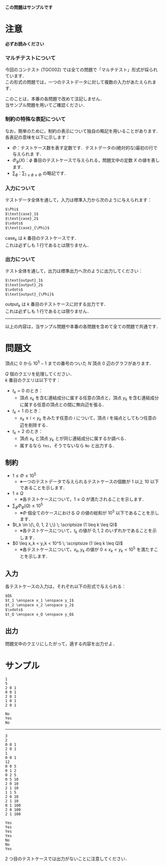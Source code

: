 **この問題はサンプルです**  

注意
===
**必ずお読みください**
### マルチテストについて
今回のコンテスト (TGC002) では全ての問題で「マルチテスト」形式が採られています．  
この形式の問題では，一つのテストデータに対して複数の入力があたえられます．

このことは，本番の各問題で改めて注記しません．  
当サンプル問題を用いてご確認ください．  

### 制約の特殊な表記について
なお，簡単のために，制約の表示について独自の略記を用いることがあります．  
各表記の意味を以下に示します：
- $\Phi$：テストケース数を表す定数です．テストデータの(絶対的な)最初の行で与えられま
す．
- $\Phi_{\phi}(X)$：$\phi$ 番目のテストケースで与えられる，問題文中の定数 $X$ の値を表します．
- $\sum_{\phi}：\displaystyle \sum_{1 \leq \phi \leq \Phi}$ の略記です．

### 入力について
テストデータ全体を通して，入力は標準入力から次のように与えられます：
```md
$\Phi$  
$\text{case}_1$  
$\text{case}_2$  
$\vdots$  
$\text{case}_{\Phi}$  
```

$\text{case}_k$ は $k$ 番目のテストケースです．  
これは必ずしも $1$ 行であるとは限りません．

### 出力について
テスト全体を通して，出力は標準出力へ次のように出力してください：  
```md
$\text{output}_1$  
$\text{output}_2$  
$\vdots$  
$\text{output}_{\Phi}$  
```
$\text{output}_k$ は $k$ 番目のテストケースに対する出力です．  
これは必ずしも $1$ 行であるとは限りません．

---

以上の内容は，当サンプル問題や本番の各問題を含めて全ての問題で共通です．

問題文
=====
頂点に $0$ から $10^5 - 1$ までの番号のついた $N$ 頂点 $0$ 辺のグラフがあります．

$Q$ 個のクエリを処理してください．  
$k$ 番目のクエリは以下です：
- $t_k = 0$ のとき：
    - 頂点 $x_k$ を含む連結成分に属する任意の頂点と，頂点 $y_k$ を含む連結成分に属する任意の頂点との間に無向辺を張る．  
- $t_k = 1$ のとき：
    - $x_k \leq i < y_k$ をみたす任意の $i$ について，頂点 $i$ を端点としてもつ任意の辺を削除する．
- $t_k = 2$ のとき：
    - 頂点 $x_k$ と頂点 $y_k$ とが同じ連結成分に属するか調べる．
    - 属するなら `Yes`，そうでないなら `No` と出力する．

制約
-----
- $1 \leq \Phi \leq 10^5$
    - ※一つのテストデータで与えられるテストケースの個数が $1$ 以上 $10$ 以下であることを示します．
- $1 \leq Q$
    - ※各テストケースについて，$1 \leq Q$ が満たされることを示します．
- $\sum_{\phi} \Phi_{\phi}(Q) \leq 10^5$
    - ※$\Phi$ 個全てのケースにおける $Q$ の値の総和が $10^5$ 以下であることを示します．
- $t_k \in \{\, 0, 1, 2 \,\} \; \scriptsize (1 \leq k \leq Q)$
    - ※各テストケースについて，$t_k$ の値が $0, 1, 2$ のいずれかであることを示します．
- $0 \leq x_k < y_k < 10^5 \; \scriptsize (1 \leq k \leq Q)$
    - ※各テストケースについて，$x_k, y_k$ の値が $0 \leq x_k < y_k < 10^5$ を満たすことを示します．

入力
-----
各テストケースの入力は，それぞれ以下の形式で与えられる：
```md
$Q$  
$t_1 \enspace x_1 \enspace y_1$  
$t_2 \enspace x_2 \enspace y_2$  
$\vdots$  
$t_Q \enspace x_Q \enspace y_Q$  

```

出力
-----
問題文中のクエリにしたがって，適する内容を出力せよ．

サンプル
===
```入力例1
1
5
2 0 1
0 0 1
2 0 1
1 0 1
2 0 1

```
```出力例1
No
Yes
No

```

---
```入力例2
3
2
0 0 1
2 0 1
1
0 0 1
12
0 0 5
0 1 2
0 2 5
0 5 10
2 0 10
2 1 10
1 1 5
2 0 10
2 1 10
0 1 100
2 0 100
2 1 100

```
```出力例2
Yes
Yes
Yes
Yes
No
No
Yes

```
$2$ つ目のテストケースでは出力がないことに注意してください．
